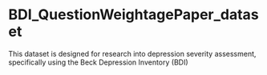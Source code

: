 # BDI_QuestionWeightagePaper_dataset
This dataset is designed for research into depression severity assessment, specifically using the Beck Depression Inventory (BDI)
